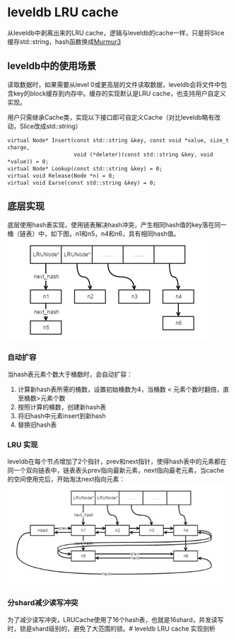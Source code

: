 # leveldb LRU cache 
从leveldb中剥离出来的LRU cache，逻辑与leveldb的cache一样，只是将Slice缓存std::string，hash函数换成[Murmur3](https://github.com/PeterScott/murmur3)

## leveldb中的使用场景
读取数据时，如果需要从level 0或更高层的文件读取数据，leveldb会将文件中包含key的block缓存到内存中。缓存的实现默认是LRU cache，也支持用户自定义实现。

用户只需继承Cache类，实现以下接口即可自定义Cache（对比leveldb略有改动，Slice改成std::string）
```
virtual Node* Insert(const std::string &key, const void *value, size_t charge,
                     void (*deleter)(const std::string &key, void *value)) = 0;
virtual Node* Lookup(const std::string &key) = 0;
virtual void Release(Node *n) = 0;
virtual void Earse(const std::string &key) = 0;
```

## 底层实现
底层使用hash表实现，使用链表解决hash冲突，产生相同hash值的key落在同一桶（链表）中，如下图，n1和n5，n4和n6，具有相同hash值。
![](https://github.com/ZhitongLei/lru_cache/blob/master/doc/hash-table.png)

### 自动扩容
当hash表元素个数大于桶数时，会自动扩容：
1. 计算新hash表所需的桶数，设置初始桶数为4，当桶数 < 元素个数时翻倍，直至桶数>元素个数
2. 按照计算的桶数，创建新hash表
3. 将旧hash中元素insert到新hash
4. 替换旧hash表

### LRU 实现
leveldb在每个节点增加了2个指针，prev和next指针，使得hash表中的元素都在同一个双向链表中，链表表头prev指向最新元素，next指向最老元素，当cache的空间使用完后，开始淘汰next指向元素：
![](https://github.com/ZhitongLei/lru_cache/blob/master/doc/double-link-list.png)

### 分shard减少读写冲突
为了减少读写冲突，LRUCache使用了16个hash表，也就是16shard，并发读写时，锁是shard级别的，避免了大范围的锁。# leveldb LRU cache 实现剖析
